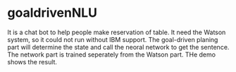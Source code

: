 # goaldrivenNLU
It is a chat bot to help people make reservation of table. It need the Watson system, so it could not run without IBM support.
The goal-driven planing part will determine the state and call the neoral network to get the sentence.
The network part is trained seperately from the Watson part.
THe demo shows the result.
